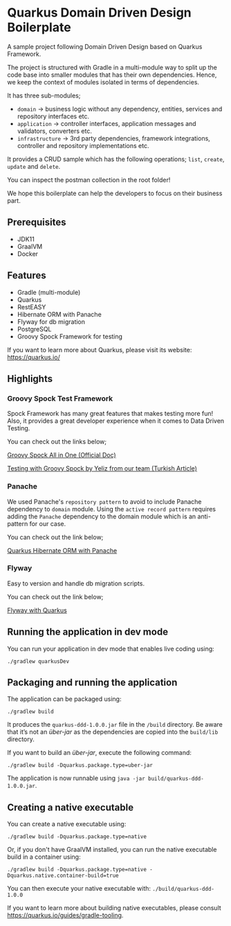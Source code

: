 # Quarkus Domain Driven Design Boilerplate 
A sample project following Domain Driven Design based on Quarkus Framework.
 
The project is structured with Gradle in a multi-module way to split up the code base into smaller modules that has their own dependencies. Hence, we keep the context of modules isolated in terms of dependencies.  

It has three sub-modules;
* `domain` -> business logic without any dependency, entities, services and repository interfaces etc.
* `application` -> controller interfaces, application messages and validators, converters etc.
* `infrastructure` -> 3rd party dependencies, framework integrations, controller and repository implementations etc. 
 
It provides a CRUD sample which has the following operations; `list`, `create`, `update` and `delete`. 

You can inspect the postman collection in the root folder!

We hope this boilerplate can help the developers to focus on their business part. 

## Prerequisites
 * JDK11
 * GraalVM
 * Docker

## Features  
 * Gradle (multi-module)
 * Quarkus
 * RestEASY
 * Hibernate ORM with Panache
 * Flyway for db migration
 * PostgreSQL
 * Groovy Spock Framework for testing
 
If you want to learn more about Quarkus, please visit its website: https://quarkus.io/

## Highlights

### Groovy Spock Test Framework
Spock Framework has many great features that makes testing more fun! Also, it provides a great developer experience when it comes to Data Driven Testing.

You can check out the links below; 

[Groovy Spock All in One (Official Doc)](http://spockframework.org/spock/docs/1.1-rc-1/all_in_one.html)

[Testing with Groovy Spock by Yeliz from our team (Turkish Article)](https://medium.com/dolap-tech/spock-ve-groovy-ile-test-yazmak-hakk%C4%B1nda-586023acb095)

### Panache
We used Panache's `repository pattern` to avoid to include Panache dependency to `domain` module. Using the `active record pattern` requires adding the `Panache` dependency to the domain module which is an anti-pattern for our case. 

You can check out the link below;

[Quarkus Hibernate ORM with Panache](https://quarkus.io/guides/hibernate-orm-panache)

### Flyway
Easy to version and handle db migration scripts.

You can check out the link below;

[Flyway with Quarkus](https://quarkus.io/guides/flyway)

## Running the application in dev mode

You can run your application in dev mode that enables live coding using:
```shell script
./gradlew quarkusDev
```

## Packaging and running the application

The application can be packaged using:
```shell script
./gradlew build
```
It produces the `quarkus-ddd-1.0.0.jar` file in the `/build` directory.
Be aware that it’s not an _über-jar_ as the dependencies are copied into the `build/lib` directory.

If you want to build an _über-jar_, execute the following command:
```shell script
./gradlew build -Dquarkus.package.type=uber-jar
```

The application is now runnable using `java -jar build/quarkus-ddd-1.0.0.jar`.

## Creating a native executable

You can create a native executable using: 
```shell script
./gradlew build -Dquarkus.package.type=native
```

Or, if you don't have GraalVM installed, you can run the native executable build in a container using: 
```shell script
./gradlew build -Dquarkus.package.type=native -Dquarkus.native.container-build=true
```

You can then execute your native executable with: `./build/quarkus-ddd-1.0.0`

If you want to learn more about building native executables, please consult https://quarkus.io/guides/gradle-tooling.
